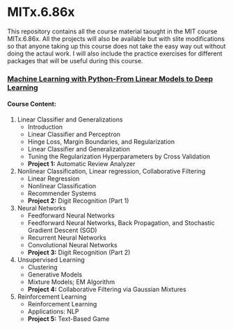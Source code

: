 # MITx.6.86x

This repository contains all the course material taought in the MIT course MITx.6.86x. All the projects will also be available but with slite modifications so that anyone taking up this course does not take the easy way out without doing the actaul work. I will also include the practice exercises for different packages that will be useful during this course.

### [Machine Learning with Python-From Linear Models to Deep Learning](https://learning.edx.org/course/course-v1:MITx+6.86x+3T2021/home)

#### Course Content:
1. Linear Classifier and Generalizations 
    - Introduction
    - Linear Classifier and Perceptron
    - Hinge Loss, Margin Boundaries, and Regularization
    - Linear Classifier and Generalization
    - Tuning the Regularization Hyperparameters by Cross Validation
    - **Project 1:** Automatic Review Analyzer
1. Nonlinear Classification, Linear regression, Collaborative Filtering
    - Linear Regression
    - Nonlinear Classification
    - Recommender Systems
    - **Project 2:** Digit Recognition (Part 1)
1. Neural Networks
    - Feedforward Neural Networks
    - Feedforward Neural Networks, Back Propagation, and Stochastic Gradient Descent (SGD)
    - Recurrent Neural Networks
    - Convolutional Neural Networks
    - **Project 3:** Digit Recognition (Part 2)
1. Unsupervised Learning
    - Clustering
    - Generative Models
    - Mixture Models; EM Algorithm
    - **Project 4:** Collaborative Filtering via Gaussian Mixtures
1. Reinforcement Learning
    - Reinforcement Learning
    - Applications: NLP
    - **Project 5:** Text-Based Game